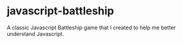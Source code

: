 # javascript-battleship
A classic Javascript Battleship game that I created to help me better understand Javascript.
